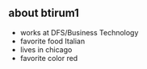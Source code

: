 ## about btirum1
- works at DFS/Business Technology
- favorite food Italian
- lives in chicago
- favorite color red
